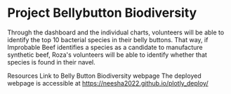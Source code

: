 # Project Bellybutton Biodiversity
Through the dashboard and the individual charts, volunteers will be able to identify the top 10 bacterial species in their belly buttons. That way, if Improbable Beef identifies a species as a candidate to manufacture synthetic beef, Roza's volunteers will be able to identify whether that species is found in their navel.

Resources
Link to Belly Button Biodiversity webpage
The deployed webpage is accessible at https://neesha2022.github.io/plotly_deploy/
